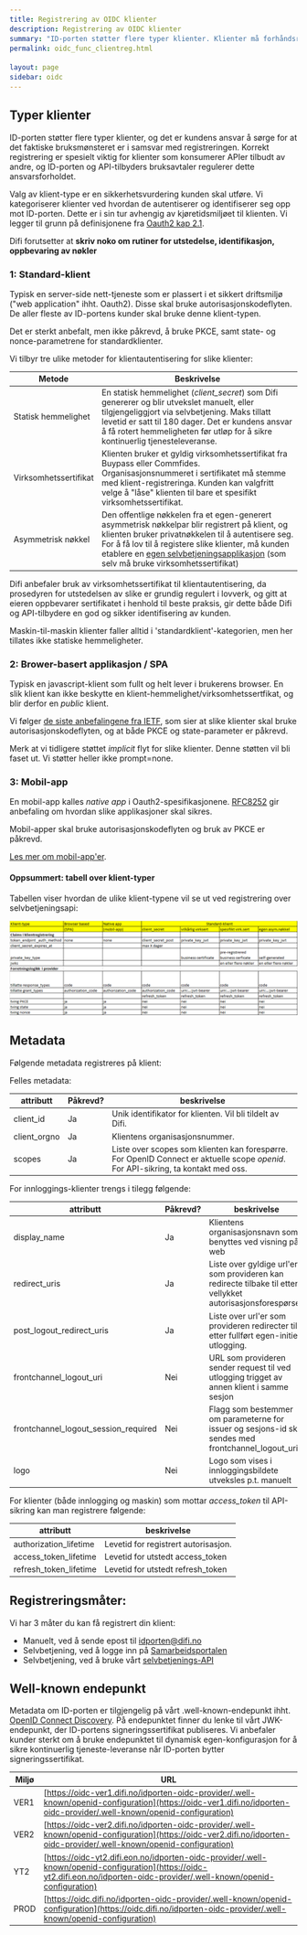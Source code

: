 ```yaml
---
title: Registrering av OIDC klienter
description: Registrering av OIDC klienter
summary: "ID-porten støtter flere typer klienter. Klienter må forhåndsregisteres, og korrekt registering av klient er viktig at sikkerheten skal være ivaretatt."
permalink: oidc_func_clientreg.html

layout: page
sidebar: oidc
---
```


## Typer klienter

ID-porten støtter flere typer klienter, og det er kundens ansvar å sørge for at det faktiske bruksmønsteret er i samsvar med registreringen. Korrekt registrering er spesielt viktig for klienter som konsumerer APIer tilbudt av andre, og ID-porten og API-tilbyders bruksavtaler regulerer dette ansvarsforholdet.

Valg av klient-type er en sikkerhetsvurdering kunden skal utføre.  Vi kategoriserer klienter ved hvordan de autentiserer og identifiserer seg opp mot ID-porten. Dette er i sin tur avhengig av kjøretidsmiljøet til klienten. Vi legger til grunn  på definisjonene fra  [Oauth2 kap 2.1](https://tools.ietf.org/html/rfc6749#section-2.1).

Difi forutsetter at
**skriv noko om rutiner for utstedelse, identifikasjon,  oppbevaring av nøkler**

### 1: Standard-klient

Typisk en server-side nett-tjeneste som er plassert i et sikkert driftsmiljø  ("web application" ihht. Oauth2).   Disse skal bruke autorisasjonskodeflyten.  De aller fleste av ID-portens kunder skal bruke denne klient-typen.

Det er sterkt anbefalt, men ikke påkrevd, å bruke PKCE, samt state- og nonce-parametrene for standardklienter.

Vi tilbyr tre ulike metoder for klientautentisering for slike klienter:

|Metode|Beskrivelse|
|-|-|
| Statisk hemmelighet | En statisk hemmelighet (*client_secret*) som Difi genererer og blir utvekslet manuelt, eller tilgjengeliggjort via selvbetjening.  Maks tillatt levetid er satt til 180 dager. Det er kundens ansvar å få rotert hemmeligheten før utløp for å sikre kontinuerlig tjenesteleveranse. |
| Virksomhetssertifikat   |  Klienten bruker et gyldig virksomhetssertifikat fra Buypass eller Commfides. Organisasjonsnummeret i sertifikatet må stemme med klient-registreringa. Kunden kan valgfritt velge å "låse" klienten til bare et spesifikt virksomhetssertifikat. |
| Asymmetrisk nøkkel  | Den offentlige nøkkelen fra et egen-generert asymmetrisk nøkkelpar blir registrert på klient, og klienten bruker privatnøkkelen til å autentisere seg.  For å få lov til å registere slike klienter, må kunden etablere en [egen  selvbetjeningsapplikasjon](oidc_api_admin.html) (som selv må bruke virksomhetssertifikat)  |

Difi anbefaler bruk av virksomhetssertifikat til klientautentisering,  da prosedyren for utstedelsen av slike er grundig regulert i lovverk, og gitt at eieren oppbevarer sertifikatet i henhold til beste praksis, gir dette både Difi og API-tilbydere en god og sikker identifisering av kunden.   

Maskin-til-maskin klienter faller alltid i 'standardklient'-kategorien, men her tillates ikke statiske hemmeligheter.


### 2: Brower-basert applikasjon / SPA

Typisk en javascript-klient som fullt og helt lever i brukerens browser.  En slik klient kan ikke beskytte en klient-hemmelighet/virksomhetssertfikat, og blir derfor en *public* klient.

Vi følger [de siste anbefalingene fra IETF](https://tools.ietf.org/html/draft-ietf-oauth-browser-based-apps-00), som sier at slike klienter skal bruke autorisasjonskodeflyten, og at både PKCE og state-parameter er påkrevd.

Merk at vi tidligere støttet *implicit* flyt for slike klienter.  Denne støtten vil bli faset ut.   Vi støtter heller ikke prompt=none.


### 3: Mobil-app

En mobil-app kalles *native app* i Oauth2-spesifikasjonene.  [RFC8252](https://tools.ietf.org/html/rfc8252) gir anbefaling om hvordan slike applikasjoner skal sikres.

Mobil-apper skal bruke autorisasjonskodeflyten og bruk av PKCE er påkrevd.

[Les mer om mobil-app'er](oidc_auth_app.html).

#### Oppsummert: tabell over klient-typer

Tabellen viser hvordan de ulike klient-typene vil se ut ved registrering over selvbetjeningsapi:

![klienttyper](assets/oidc_func_clientreg-1ef33602.png)

## Metadata

Følgende metadata registreres på klient:

Felles metadata:

|attributt|Påkrevd?|beskrivelse|
|-|-|-|
| client_id | Ja |Unik identifikator for klienten. Vil bli tildelt av Difi. |
| client_orgno | Ja |Klientens organisasjonsnummer.   |
| scopes | Ja |Liste over scopes som klienten kan forespørre. For OpenID Connect er aktuelle scope *openid*.  For API-sikring, ta kontakt med oss. |

For innloggings-klienter trengs i tilegg følgende:

|attributt|Påkrevd?|beskrivelse|
|-|-|-|
| display_name | Ja |Klientens organisasjonsnavn som benyttes ved visning på web |
| redirect_uris | Ja| Liste over gyldige url'er som provideren kan redirecte tilbake til etter vellykket autorisasjonsforespørsel. |
| post_logout_redirect_uris | Ja |Liste over url'er som provideren redirecter til etter fullført egen-initiert utlogging. |
| frontchannel_logout_uri | Nei|  URL som provideren sender request til ved utlogging trigget av annen klient i samme sesjon |
| frontchannel_logout_session_required | Nei |Flagg som bestemmer om parameterne for issuer og sesjons-id skal sendes med frontchannel_logout_uri |
| logo | Nei |Logo som vises i innloggingsbildete utveksles p.t. manuelt |

For klienter (både innlogging og maskin) som mottar *access_token* til API-sikring kan man registrere følgende:

| attributt | beskrivelse |
|-|-|
| authorization_lifetime | Levetid for registrert autorisasjon. |
| access_token_lifetime | Levetid for utstedt access_token |
| refresh_token_lifetime |Levetid for utstedt refresh_token |






## Registreringsmåter:

Vi har 3 måter du kan få registrert din klient:

- Manuelt, ved å sende epost til idporten@difi.no
- Selvbetjening, ved å logge inn på [Samarbeidsportalen](https://samarbeid.difi.no/)
- Selvbetjening, ved å bruke vårt [selvbetjenings-API](oidc_api_admin.html)


## Well-known endepunkt

Metadata om ID-porten er tilgjengelig på vårt .well-known-endepunkt ihht. [OpenID Connect Discovery](https://openid.net/specs/openid-connect-discovery-1_0.html#ProviderConfig).  På endepunktet finner du lenke til vårt JWK-endepunkt, der  ID-portens signeringssertifikat publiseres.  Vi anbefaler kunder sterkt om å bruke endepunktet til dynamisk egen-konfigurasjon for å sikre kontinuerlig tjeneste-leveranse når ID-porten bytter signeringssertifikat.

|Miljø|URL|
|-|-|
|VER1|[https://oidc-ver1.difi.no/idporten-oidc-provider/.well-known/openid-configuration](https://oidc-ver1.difi.no/idporten-oidc-provider/.well-known/openid-configuration)|
|VER2|[https://oidc-ver2.difi.no/idporten-oidc-provider/.well-known/openid-configuration](https://oidc-ver2.difi.no/idporten-oidc-provider/.well-known/openid-configuration)|
|YT2|[https://oidc-yt2.difi.eon.no/idporten-oidc-provider/.well-known/openid-configuration](https://oidc-yt2.difi.eon.no/idporten-oidc-provider/.well-known/openid-configuration)|
|PROD|[https://oidc.difi.no/idporten-oidc-provider/.well-known/openid-configuration](https://oidc.difi.no/idporten-oidc-provider/.well-known/openid-configuration)|
